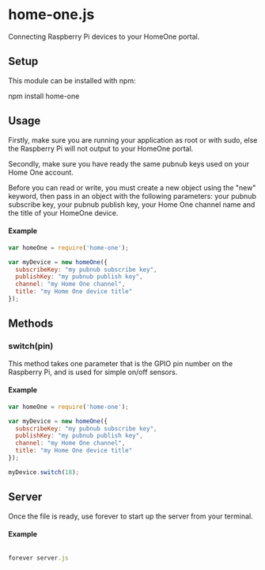 home-one.js
==========

Connecting Raspberry Pi devices to your HomeOne portal.

## Setup
This module can be installed with npm:

npm install home-one

## Usage
Firstly, make sure you are running your application as root or with sudo, else the Raspberry Pi will not output to your HomeOne portal.

Secondly, make sure you have ready the same pubnub keys used on your Home One account.

Before you can read or write, you must create a new object using the "new" keyword, then pass in an object with the following parameters: your pubnub subscribe key, your pubnub publish key, your Home One channel name and the title of your HomeOne device.

#### Example
```js
var homeOne = require('home-one');

var myDevice = new homeOne({
  subscribeKey: "my pubnub subscribe key",
  publishKey: "my pubnub publish key",
  channel: "my Home One channel",
  title: "my Home One device title"
});
```

## Methods

### switch(pin)
This method takes one parameter that is the GPIO pin number on the Raspberry Pi, and is used for simple on/off sensors.

#### Example
```js
var homeOne = require('home-one');

var myDevice = new homeOne({
  subscribeKey: "my pubnub subscribe key",
  publishKey: "my pubnub publish key",
  channel: "my Home One channel",
  title: "my Home One device title"
});

myDevice.switch(18);
```

## Server
Once the file is ready, use forever to start up the server from your terminal.

#### Example
```js

forever server.js

```
